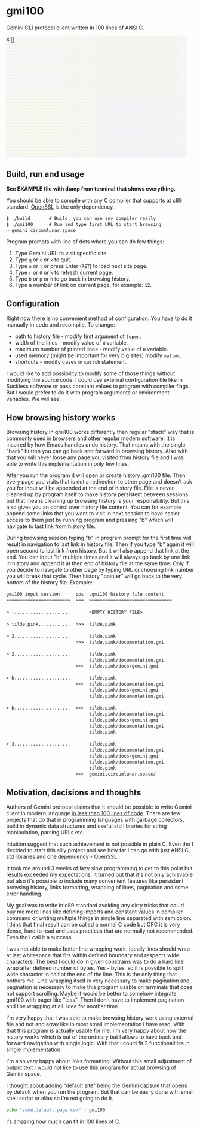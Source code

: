 gmi100
======

Gemini CLI protocol client written in 100 lines of ANSI C.

![demo.gif](demo.gif)

Build, run and usage
--------------------

**See EXAMPLE file with dump from terminal that shows everything.**

You should be able to compile with any C compiler that supports at c89
standard.  [OpenSSL][0] is the only dependency.

	$ ./build       # Build, you can use any compiler really
	$ ./gmi100      # Run and type first URL to start browsing
	> gemini.circumlunar.space

Program prompts with line of dots where you can do few things:

1. Type Gemini URL to visit specific site.
2. Type `q` or `c` or `x` to quit.
3. Type `n` or `j` or press Enter (`RET`) to load next site page.
4. Type `r` or `0` or `k` to refresh current page.
5. Type `b` or `p` or `h` to go back in browsing history.
6. Type a number of link on current page, for example: `12`.


Configuration
-------------

Right now there is no convenient method of configuration.  You have to
do it manually in code and recompile.  To change:

- path to history file - modify first argument of `fopen`.
- width of the lines - modify value of `W` variable.
- maximum number of printed lines - modify value of `H` variable.
- used memory (might be important for very big sites) modify `malloc`.
- shortcuts - modify cases in `switch` statement.

I would like to add possibility to modify some of those things without
modifying the source code.  I could use external configuration file
like in Suckless software or pass constant values to program with
compiler flags.  But I would prefer to do it with program arguments or
environment variables.  We will see.


How browsing history works
--------------------------

Browsing history in gmi100 works differently than regular "stack" way
that is commonly used in browsers and other regular modern software.
It is inspired by how Emacs handles undo history.  That means with the
single "back" button you can go back and forward in browsing history.
Also with that you will never loose any page you visited from history
file and I was able to write this implementation in only few lines.

After you run the program it will open or create history .gmi100 file.
Then every page you visits that is not a redirection to other page and
doesn't ask you for input will be appended at the end of history file.
File is never cleaned up by program itself to make history persistent
between sessions but that means cleaning up browsing history is your
responsibility.  But this also gives you an control over history file
content.  You can for example append some links that you want to visit
in next session to have easier access to them just by running program
and pressing "b" which will navigate to last link from history file.

During browsing session typing "b" in program prompt for the first
time will result in navigation to last link in history file.  Then if
you type "b" again it will open second to last link from history.  But
it will also append that link at the end.  You can input "b" multiple
times and it will always go back by one link in history and append it
at then end of history file at the same time.  Only if you decide to
navigate to other page by typing URL or choosing link number you will
break that cycle.  Then history "pointer" will go back to the very
bottom of the history file.  Example:

	gmi100 input session      pos  .gmi100 history file content
	========================  ===  ===============================
	
	> ......................       <EMPTY HISTORY FILE>
	
	> tilde.pink............  >>>  tilde.pink
	
	> 2.....................       tilde.pink
	                          >>>  tilde.pink/documentation.gmi
	
	> 2.....................       tilde.pink
	                               tilde.pink/documentation.gmi
	                          >>>  tilde.pink/docs/gemini.gmi
	
	> b.....................       tilde.pink
	                          >>>  tilde.pink/documentation.gmi
	                               tilde.pink/docs/gemini.gmi
	                               tilde.pink/documentation.gmi
	
	> b.....................  >>>  tilde.pink
	                               tilde.pink/documentation.gmi
	                               tilde.pink/docs/gemini.gmi
	                               tilde.pink/documentation.gmi
	                               tilde.pink
	
	> 3.....................       tilde.pink
	                               tilde.pink/documentation.gmi
	                               tilde.pink/docs/gemini.gmi
	                               tilde.pink/documentation.gmi
	                               tilde.pink
	                          >>>  gemini.circumlunar.space/


Motivation, decisions and thoughts
----------------------------------

Authors of Gemini protocol claims that it should be possible to write
Gemini client in modern language [in less than 100 lines of code][1].
There are few projects that do that in programming languages with
garbage collectors, build in dynamic data structures and useful std
libraries for string manipulation, parsing URLs etc.

Intuition suggest that such achievement is not possible in plain C.
Even tho I decided to start this silly project and see how far I can
go with just ANSI C, std libraries and one dependency - OpenSSL.

It took me around 3 weeks of lazy slow programming to get to this
point but results exceeded my expectations.  It turned out that it's
not only achievable but also it's possible to include many convenient
features like persistent browsing history, links formatting, wrapping
of lines, pagination and some error handling.

My goal was to write in c89 standard avoiding any dirty tricks that
could buy me more lines like defining imports and constant values in
compiler command or writing multiple things in single line separated
with semicolon.  I think that final result can be called a normal C
code but OFC it is very dense, hard to read and uses practices that
are normally not recommended.  Even tho I call it a success.

I was not able to make better line wrapping work.  Ideally lines
should wrap at last whitespace that fits within defined boundary and
respects wide characters.  The best I could do in given constrains was
to do a hard line wrap after defined number of bytes.  Yes - bytes, so
it is possible to split wide character in half at the end of the line.
This is the only thing that bothers me.  Line wrapping itself is very
necessary to make pagination and pagination is necessary to make this
program usable on terminals that does not support scrolling.  Maybe it
would be better to somehow integrate gmi100 with pager like "less".
Then I don't have to implement pagination and line wrapping at all.
Idea for another time.

I'm very happy that I was able to make browsing history work using
external file and not and array like in most small implementation I
have read.  With that this program is actually usable for me.  I'm
very happy about how the history works which is out of the ordinary
but I allows to have back and forward navigation with single logic.
With that I could fit 2 functionalities in single implementation.

I'm also very happy about links formatting.  Without this small
adjustment of output text I would not like to use this program for
actual browsing of Gemini space.

I thought about adding "default site" being the Gemini capsule that
opens by default when you run the program.  But that can be easily
done with small shell script or alias so I'm not going to do it.

```sh
echo "some.default.page.com" | gmi100
```

I's amazing how much can fit in 100 lines of C.


[0]: https://www.openssl.org/
[1]: https://gemini.circumlunar.space/docs/faq.gmi
